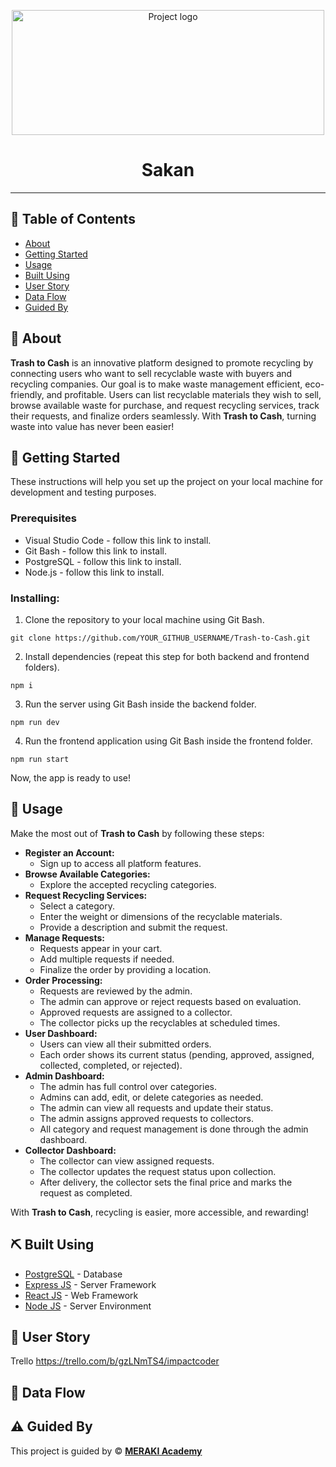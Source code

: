 <p align="center">
<a href="https://res.cloudinary.com/dozr5pfwt/image/upload/v1740172405/ctp6fi3dxlbonaubzfrg.png">
 <img width="500px" height="200px" src="https://res.cloudinary.com/dozr5pfwt/image/upload/v1735912458/w56gfxnku52f4mirc6im.jpg" alt="Project logo">
 </a>
</p>

<h1 align="center">Sakan
</h1>

---


## 📝 Table of Contents

- [About](#about)
- [Getting Started](#getting_started)
- [Usage](#usage)
- [Built Using](#built_using)
- [User Story](#user_story)
- [Data Flow](#data_flow)
- [Guided By](#guided_by)

## 🧐 About&#x20;

**Trash to Cash** is an innovative platform designed to promote recycling by connecting users who want to sell recyclable waste with buyers and recycling companies. Our goal is to make waste management efficient, eco-friendly, and profitable. Users can list recyclable materials they wish to sell, browse available waste for purchase, and request recycling services, track their requests, and finalize orders seamlessly. With **Trash to Cash**, turning waste into value has never been easier!

## 🏁 Getting Started&#x20;

These instructions will help you set up the project on your local machine for development and testing purposes.

### Prerequisites

- Visual Studio Code - follow this link to install.
- Git Bash - follow this link to install.
- PostgreSQL - follow this link to install.
- Node.js - follow this link to install.

### Installing:

1. Clone the repository to your local machine using Git Bash.

```
git clone https://github.com/YOUR_GITHUB_USERNAME/Trash-to-Cash.git
```

2. Install dependencies (repeat this step for both backend and frontend folders).

```
npm i
```

3. Run the server using Git Bash inside the backend folder.

```
npm run dev
```

4. Run the frontend application using Git Bash inside the frontend folder.

```
npm run start
```

Now, the app is ready to use!

## 🎈 Usage&#x20;

Make the most out of **Trash to Cash** by following these steps:

- **Register an Account:**
  - Sign up to access all platform features.
- **Browse Available Categories:**
  - Explore the accepted recycling categories.
- **Request Recycling Services:**
  - Select a category.
  - Enter the weight or dimensions of the recyclable materials.
  - Provide a description and submit the request.
- **Manage Requests:**
  - Requests appear in your cart.
  - Add multiple requests if needed.
  - Finalize the order by providing a location.
- **Order Processing:**
  - Requests are reviewed by the admin.
  - The admin can approve or reject requests based on evaluation.
  - Approved requests are assigned to a collector.
  - The collector picks up the recyclables at scheduled times.
- **User Dashboard:**
  - Users can view all their submitted orders.
  - Each order shows its current status (pending, approved, assigned, collected, completed, or rejected).
- **Admin Dashboard:**
  - The admin has full control over categories.
  - Admins can add, edit, or delete categories as needed.
  - The admin can view all requests and update their status.
  - The admin assigns approved requests to collectors.
  - All category and request management is done through the admin dashboard.
- **Collector Dashboard:**
  - The collector can view assigned requests.
  - The collector updates the request status upon collection.
  - After delivery, the collector sets the final price and marks the request as completed.

With **Trash to Cash**, recycling is easier, more accessible, and rewarding!

## ⛏️ Built Using&#x20;

- [PostgreSQL](https://www.postgresql.org/) - Database
- [Express JS](https://expressjs.com/) - Server Framework
- [React JS](https://reactjs.org/) - Web Framework
- [Node JS](https://nodejs.org/en/) - Server Environment

## 📖 User Story&#x20;

Trello
https://trello.com/b/gzLNmTS4/impactcoder
## 🔄 Data Flow&#x20;



## ⚠️ Guided By&#x20;

This project is guided by ©️ [**MERAKI Academy**](https://www.meraki-academy.org)

